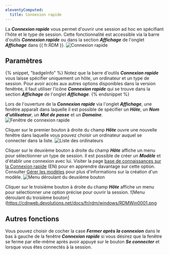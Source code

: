 ```yaml
---
eleventyComputed:
  title: Connexion rapide
---
```

La ***Connexion rapide*** vous permet d'ouvrir une session ad hoc en spécifiant l'hôte et le type de session. Cette fonctionnalité est accessible via la barre d'outils ***Connexion rapide*** ou dans la section ***Affichage*** de l'onglet ***Affichage*** dans {{ fr.RDM }}.
![Connexion rapide](https://cdnweb.devolutions.net/docs/fr/rdm/windows/RDMWin2023.png)

## Paramètres

{% snippet, "badgeInfo" %}
Notez que la barre d'outils ***Connexion rapide*** vous laisse spécifier uniquement un hôte, un ordinateur et un type de session. Pour avoir accès aux autres options disponibles dans la version fenêtrée, il faut utiliser l'icône ***Connexion rapide*** qui se trouve dans la section ***Affichage*** de l'onglet ***Affichage***.
{% endsnippet %}

Lors de l'ouverture de la ***Connexion rapide*** via l'onglet ***Affichage***, une fenêtre apparaît dans laquelle il est possible de spécifier un ***Hôte***, un ***Nom d'utilisateur***, un ***Mot de passe*** et un ***Domaine***.
![Fenêtre de connexion rapide](https://cdnweb.devolutions.net/docs/fr/rdm/windows/RDMWin2024.png)

Cliquer sur le premier bouton à droite du champ ***Hôte*** ouvre une nouvelle fenêtre dans laquelle vous pouvez choisir un ordinateur auquel se connecter dans la liste.
![Liste des ordinateurs](https://cdnweb.devolutions.net/docs/fr/rdm/windows/RDMWin2025.png)

Cliquer sur le deuxième bouton à droite du champ ***Hôte*** affiche un menu pour sélectionner un type de session. Il est possible de créer un ***Modèle*** et d'établir une connexion avec lui. Visiter la page [base de connaissances sur la Connexion rapide](/kb/remote-desktop-manager/knowledge-base/quick-connect/) (EN) pour en apprendre davantage sur cette option. Consulter [Gérer les modèles](/fr/rdm/windows/commands/file/templates/creating-templates/) pour plus d'informations sur la création d'un modèle.
![Menu déroulant du deuxième bouton](https://cdnweb.devolutions.net/docs/fr/rdm/windows/RDMWin2026.png)

Cliquer sur le troisième bouton à droite du champ ***Hôte*** affiche un menu pour sélectionner une option précise pour ouvrir la session.
![Menu déroulant du troisième bouton](https://cdnweb.devolutions.net/docs/fr/rdm/windows/RDMWin0001.png

## Autres fonctions

Vous pouvez choisir de cocher la case ***Fermer après la connexion*** dans le bas à gauche de la fenêtre ***Connexion rapide*** si vous désirez que la fenêtre se ferme par elle-même après avoir appuyé sur le bouton ***Se connecter*** et lorsque vous êtes connectés à la session.
